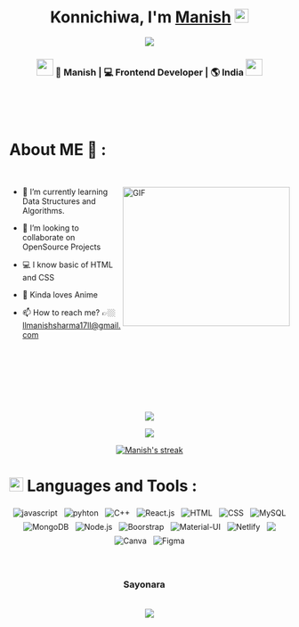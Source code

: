 <div align="center">
   <h1>Konnichiwa, I'm <a href="https://www.linkedin.com/in/manish-sharma-2a6778212/">Manish</a> <img src="https://im4.ezgif.com/tmp/ezgif-4-2e2fea729a.gif" width="25px"> </h1>
   
   
   <img src="https://media1.giphy.com/media/37Md3lHS7s6k2tHIp7/giphy.gif"> 
</div>

<div align="center">
<h3><img src="https://media0.giphy.com/media/lnz9SO8yVSS8dkeRqH/giphy.gif?cid=ecf05e47e6wsqqvcs6fyoolzail0o1vpmc7g0n53ormsvjtm&rid=giphy.gif&ct=s" width="30px"> 🤹 Manish | 💻 Frontend Developer | 🌎 India <img src="https://media3.giphy.com/media/dBAzFkcLmuRJJOFhj0/giphy.gif?cid=ecf05e47u8s3pq5kyv0fhgum0wy2aqmiyuqga91q85tdx8bv&rid=giphy.gif&ct=s" width="30"></h3>
</div>

<br/>
<br/>
<br/>

<h1>About ME 💬 :</h1>

<br />
<div>
<img align="right" height="250px" width="300px" alt="GIF" src="https://c.tenor.com/waCiJuYgAEAAAAAC/gojo-satoru.gif" />

 - 🌱 I’m currently learning Data Structures and Algorithms.
 
 - 👯 I’m looking to collaborate on OpenSource Projects
   
 - 💻 I know basic of HTML and CSS 
 
 - 🦋 Kinda loves Anime
 
 - 📫 How to reach me? 👉🏼 llmanishsharma17ll@gmail.com
</div>

<br/>
<br/>
<br/>
<br/>
<br/>
<br/>
<p align="center">
<a href="https://github.com/anuraghazra/github-readme-stats"> 
    <img  src="https://github-readme-stats.vercel.app/api?username=Manish-XD&&show_icons=true&theme=radical"/>
  </a>
</p>

<p align="center">
  <a href="https://github.com/anuraghazra/github-readme-stats"> 
    <img  src="https://github-readme-stats.vercel.app/api/top-langs/?username=Manish-XD&layout=compact&theme=radical"/>
  </a>
</p>

<p align="center">
    <a href="https://github.com/SubhamRaoniar28/github-readme-streak-stats">
        <img title="🔥 Get streak stats for your profile at git.io/streak-stats" alt="Manish's streak" src="https://github-readme-streak-stats.herokuapp.com/?user=Manish-XD&theme=radical&hide_border=true&stroke=0000&background=060A0CD0"/>
    </a>
</p>

<h1><img src="https://media2.giphy.com/media/hiJ9ypGI5tIKdwKoK2/giphy.gif?cid=ecf05e47v6iltubbjsqfvalx6ca5za9nxughsy3cbf6jwltv&rid=giphy.gif&ct=s" width="25px"> Languages and Tools :</h1>

<p align="center">
  <img src = "https://img.shields.io/badge/JavaScript-F7DF1E?style=for-the-badge&logo=javascript&logoColor=black"  alt="javascript" style="vertical-align:top; margin:4px" >
  <img src = "https://img.shields.io/badge/Python-FFD43B?style=for-the-badge&logo=python&logoColor=darkgreen"  alt="pyhton" style="vertical-align:top; margin:4px" >
  <img src = "https://img.shields.io/badge/C%2B%2B-00599C?style=for-the-badge&logo=c%2B%2B&logoColor=white"  alt="C++" style="vertical-align:top; margin:4px" >
  <img src = "https://img.shields.io/badge/React-20232A?style=for-the-badge&logo=react&logoColor=61DAFB"  alt="React.js" style="vertical-align:top; margin:4px" > 
  <img src = "https://img.shields.io/badge/HTML5-E34F26?style=for-the-badge&logo=html5&logoColor=white"  alt="HTML" style="vertical-align:top; margin:4px" >
  <img src = "https://img.shields.io/badge/CSS3-1572B6?style=for-the-badge&logo=css3&logoColor=white"  alt="CSS" style="vertical-align:top; margin:4px" >
  <img src = "https://img.shields.io/badge/MySQL-00000F?style=for-the-badge&logo=mysql&logoColor=white"  alt="MySQL" style="vertical-align:top; margin:4px" >
  <img src = "https://img.shields.io/badge/MongoDB-4EA94B?style=for-the-badge&logo=mongodb&logoColor=white"  alt="MongoDB" style="vertical-align:top; margin:4px" >
  <img src = "https://img.shields.io/badge/Node.js-43853D?style=for-the-badge&logo=node.js&logoColor=white"  alt="Node.js" style="vertical-align:top; margin:4px" >
  <img src = "https://img.shields.io/badge/Bootstrap-563D7C?style=for-the-badge&logo=bootstrap&logoColor=white"  alt="Boorstrap" style="vertical-align:top; margin:4px" >
  <img src = "https://img.shields.io/badge/Material--UI-0081CB?style=for-the-badge&logo=material-ui&logoColor=white"  alt="Material-UI" style="vertical-align:top; margin:4px" > 
   <img src = "https://img.shields.io/badge/Netlify-00C7B7?style=for-the-badge&logo=netlify&logoColor=white"  alt="Netlify" style="vertical-align:top; margin:4px" >
  <img src = "https://img.shields.io/badge/Adobe%20Illustrator-FF9A00?style=for-the-badge&logo=adobe%20illustrator&logoColor=white" style="vertical-align:top; margin:4px" > 
  <img src = "https://img.shields.io/badge/Canva-%2300C4CC.svg?&style=for-the-badge&logo=Canva&logoColor=white"  alt="Canva" style="vertical-align:top; margin:4px" > 
  <img src = "https://img.shields.io/badge/Figma-F24E1E?style=for-the-badge&logo=figma&logoColor=white"  alt="Figma" style="vertical-align:top; margin:4px" >

<br/>
<br/>
<h1></h1>
<div align="center">
<h3 >Sayonara <img src="https://media2.giphy.com/media/IdLrV7rsEkIllrENwI/giphy.gif?cid=ecf05e47huyfx1plodw5nbarij9v9c7atwvb4r8lsi11ycc9&rid=giphy.gif&ct=s" width="15px"></h3>
<br/>
<img src="https://media1.giphy.com/media/Q7pmmDVQ6AixW/giphy.gif?cid=ecf05e475ywvpqc4voqgvl1wz5i3q90wq1k9bqzjup54084n&rid=giphy.gif&ct=g">
</div>